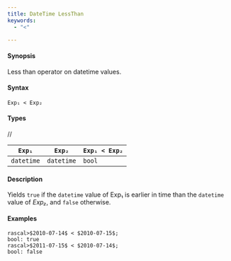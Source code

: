 ```yaml
---
title: DateTime LessThan
keywords:
  - "<"

---
```


#### Synopsis

Less than operator on datetime values.

#### Syntax

`Exp₁ < Exp₂`

#### Types

//

| `Exp₁`      | `Exp₂`      | `Exp₁ < Exp₂`  |
| --- | --- | --- |
| `datetime`     |  `datetime`    | `bool`               |


#### Description

Yields `true` if the `datetime` value of Exp₁ is earlier in time than the `datetime` value
of _Exp₂_, and `false` otherwise.

#### Examples


```rascal-shell 
rascal>$2010-07-14$ < $2010-07-15$;
bool: true
rascal>$2011-07-15$ < $2010-07-14$;
bool: false
```



